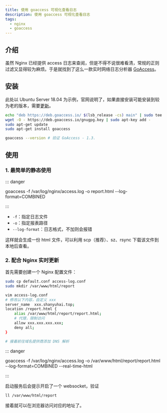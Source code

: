 ```yaml
---
title: 使用 goaccess 可视化查看日志
description: 使用 goaccess 可视化查看日志
tags:
  - nginx
  - goaccess
---
```


## 介绍

虽然 Nginx 已经提供 access 日志来查阅，但是不得不说很难看清，常规的正则过滤又显得较为麻烦。于是就找到了这么一款实时网络日志分析器 [GoAccess](https://github.com/allinurl/goaccess)。



## 安装

此处以 Ubuntu Server 18.04 为示例，官网说明了，如果直接安装可能安装到较为老的版本，需要[更新](https://github.com/allinurl/goaccess#official-goaccess-debian--ubuntu-repository)。

```bash
echo "deb https://deb.goaccess.io/ $(lsb_release -cs) main" | sudo tee -a /etc/apt/sources.list.d/goaccess.list
wget -O - https://deb.goaccess.io/gnugpg.key | sudo apt-key add -
sudo apt-get update
sudo apt-get install goaccess

goaccess --version # 验证 GoAccess - 1.3.
```



## 使用

### 1. 最简单的静态使用

::: danger

goaccess -f /var/log/nginx/access.log -o report.html --log-format=COMBINED

:::

+ `-f`：指定日志文件
+ `-o`：指定报表路径
+ `--log-format`：日志格式，不加则会报错

这样就会生成一份 html 文件，可以利用 scp（推荐）、sz、rsync 下载该文件到本地后查看。

### 2. 配合 Nginx 实时更新

首先需要创建一个 Nginx 配置文件：

```bash
sudo cp default.conf access-log.conf
sudo mkdir /var/www/html/report

vim access-log.conf
# 修改以下内容，自定义 xxx
server_name  xxx.shanyuhai.top;
location /report.html {
    alias /var/www/html/report/report.html;
    # 代理，限制访问
    allow xxx.xxx.xxx.xxx;
    deny all;
}

# 接着前往域名提供商添加 DNS 解析
```

::: danger

goaccess -f /var/log/nginx/access.log -o /var/www/html/report/report.html --log-format=COMBINED --real-time-html

:::

启动服务后会提示开启了一个 websocket，验证

```bash
ll /var/www/html/report
```

接着就可以在浏览器访问对应的地址了。

